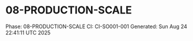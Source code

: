 # 08-PRODUCTION-SCALE
Phase: 08-PRODUCTION-SCALE
CI: CI-SO001-001
Generated: Sun Aug 24 22:41:11 UTC 2025
